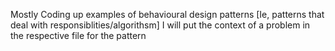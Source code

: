 Mostly Coding up examples of behavioural design patterns [Ie, patterns that deal with responsiblities/algorithsm] I will put the context of a problem in the respective file for the pattern